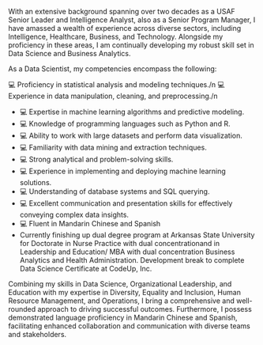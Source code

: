 
With an extensive background spanning over two decades as a USAF Senior Leader and Intelligence Analyst,  also as a  Senior Program Manager, I have amassed a wealth of experience across diverse sectors, including Intelligence, Healthcare, Business, and Technology. Alongside my proficiency in these areas, I am continually developing my robust skill set in Data Science and Business Analytics. 

As a Data Scientist, my competencies encompass the following:

💻 Proficiency in statistical analysis and modeling techniques./n
💻 Experience in data manipulation, cleaning, and preprocessing./n
* 💻 Expertise in machine learning algorithms and predictive modeling.
* 💻 Knowledge of programming languages such as Python and R.
* 💻 Ability to work with large datasets and perform data visualization.
* 💻 Familiarity with data mining and extraction techniques.
* 💻 Strong analytical and problem-solving skills.
* 💻 Experience in implementing and deploying machine learning solutions.
* 💻 Understanding of database systems and SQL querying.
* 💻 Excellent communication and presentation skills for effectively conveying complex data insights.
* 💻 Fluent in Mandarin Chinese and Spanish
* Currently finishing up dual degree program at Arkansas State University for  Doctorate in Nurse Practice with dual concentrationand in Leadership and Education/ MBA with dual concentration Business Analytics and Health Administration. Development break to complete Data Science Certificate at CodeUp, Inc.

Combining my skills in Data Science, Organizational Leadership, and Education with my expertise in Diversity, Equality and Inclusion, Human Resource Management, and Operations, I bring a comprehensive and well-rounded approach to driving successful outcomes. Furthermore, I possess demonstrated language proficiency in Mandarin Chinese and Spanish, facilitating enhanced collaboration and communication with diverse teams and stakeholders.

